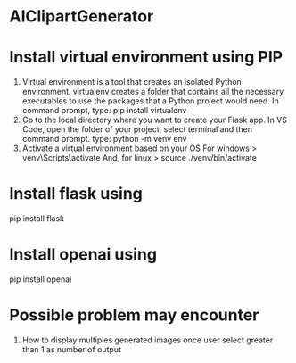 # AIClipartGenerator
# Install virtual environment using PIP
1. Virtual environment is a tool that creates an isolated Python environment.
virtualenv creates a folder that contains all the necessary executables to use the packages that a Python project would need.
In command prompt, type: pip install virtualenv
2. Go to the local directory where you want to create your Flask app.
In VS Code, open the folder of your project, select terminal and then command prompt.
type: python -m venv env
3. Activate a virtual environment based on your OS
For windows > venv\Scripts\activate
And, for linux > source ./venv/bin/activate

# Install flask using 
pip install flask

# Install openai using 
pip install openai

# Possible problem may encounter
1. How to display multiples generated images once user select greater than 1 as number of output

